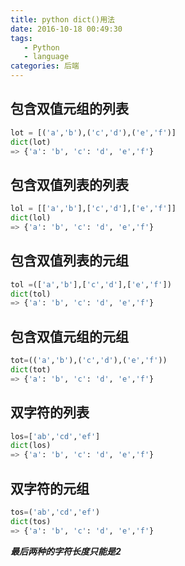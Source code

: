 ```yaml
---
title: python dict()用法
date: 2016-10-18 00:49:30
tags: 
   - Python
   - language
categories: 后端
---
```


## 包含双值元组的列表
```python
lot = [('a','b'),('c','d'),('e','f')]
dict(lot)
=> {'a': 'b', 'c': 'd', 'e','f'}
```

<!-- more -->

## 包含双值列表的列表
```python
lol = [['a','b'],['c','d'],['e','f']]
dict(lol)
=> {'a': 'b', 'c': 'd', 'e','f'}
```


## 包含双值列表的元组
```python
tol =(['a','b'],['c','d'],['e','f'])
dict(tol)
=> {'a': 'b', 'c': 'd', 'e','f'}
```

## 包含双值元组的元组
```python
tot=(('a','b'),('c','d'),('e','f'))
dict(tot)
=> {'a': 'b', 'c': 'd', 'e','f'}
```

## 双字符的列表
```python
los=['ab','cd','ef']
dict(los)
=> {'a': 'b', 'c': 'd', 'e','f'}
```

## 双字符的元组
```python
tos=('ab','cd','ef')
dict(tos)
=> {'a': 'b', 'c': 'd', 'e','f'}
```


***最后两种的字符长度只能是2***


